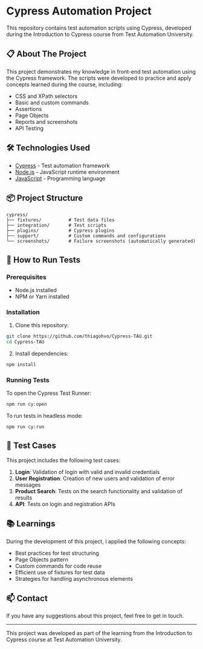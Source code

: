 # Cypress Automation Project

This repository contains test automation scripts using Cypress, developed during the Introduction to Cypress course from Test Automation University.

## 📋 About The Project

This project demonstrates my knowledge in front-end test automation using the Cypress framework. The scripts were developed to practice and apply concepts learned during the course, including:

- CSS and XPath selectors
- Basic and custom commands
- Assertions
- Page Objects
- Reports and screenshots
- API Testing

## 🛠️ Technologies Used

- [Cypress](https://www.cypress.io/) - Test automation framework
- [Node.js](https://nodejs.org/) - JavaScript runtime environment
- [JavaScript](https://developer.mozilla.org/en-US/docs/Web/JavaScript) - Programming language

## 📦 Project Structure

```
cypress/
├── fixtures/          # Test data files
├── integration/       # Test scripts
├── plugins/           # Cypress plugins
├── support/           # Custom commands and configurations
└── screenshots/       # Failure screenshots (automatically generated)
```

## 🚀 How to Run Tests

### Prerequisites

- Node.js installed
- NPM or Yarn installed

### Installation

1. Clone this repository:
```bash
git clone https://github.com/thiagohvo/Cypress-TAU.git
cd Cypress-TAU
```

2. Install dependencies:
```bash
npm install
```

### Running Tests

To open the Cypress Test Runner:
```bash
npm run cy:open
```

To run tests in headless mode:
```bash
npm run cy:run
```

## 📝 Test Cases

This project includes the following test cases:

1. **Login**: Validation of login with valid and invalid credentials
2. **User Registration**: Creation of new users and validation of error messages
3. **Product Search**: Tests on the search functionality and validation of results
4. **API**: Tests on login and registration APIs

## 📚 Learnings

During the development of this project, I applied the following concepts:

- Best practices for test structuring
- Page Objects pattern
- Custom commands for code reuse
- Efficient use of fixtures for test data
- Strategies for handling asynchronous elements

## 📫 Contact

If you have  any suggestions about this project, feel free to get in touch.

---

This project was developed as part of the learning from the Introduction to Cypress course at Test Automation University.

